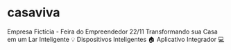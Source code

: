 # casaviva
Empresa Fictícia - Feira do Empreendedor 22/11 Transformando sua Casa em um Lar Inteligente 💡 Dispositivos Inteligentes 🏠 Aplicativo Integrador 💻
